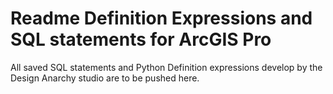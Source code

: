 # Readme Definition Expressions and SQL statements for ArcGIS Pro

All saved SQL statements and Python Definition expressions develop by the Design Anarchy studio are to be pushed here.
